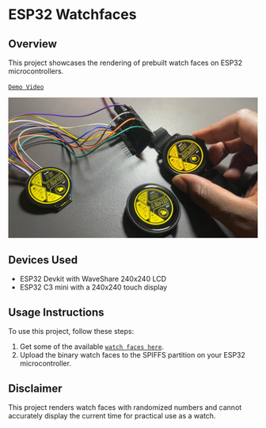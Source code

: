 # ESP32 Watchfaces

## Overview
This project showcases the rendering of prebuilt watch faces on ESP32 microcontrollers.

[`Demo Video`](https://youtu.be/6jkek5LbmeU)

[![screenshot](watchfaces.png?raw=true "screenshot")](https://youtu.be/6jkek5LbmeU)


## Devices Used
- ESP32 Devkit with WaveShare 240x240 LCD
- ESP32 C3 mini with a 240x240 touch display

## Usage Instructions
To use this project, follow these steps:
1. Get some of the available [`watch faces here`](https://github.com/fbiego/watch-face-wearfit/blob/main/dials/HW21/README.md).
2. Upload the binary watch faces to the SPIFFS partition on your ESP32 microcontroller.

## Disclaimer
This project renders watch faces with randomized numbers and cannot accurately display the current time for practical use as a watch.
